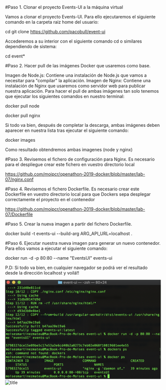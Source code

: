 #Paso 1. Clonar el proyecto Events-UI a la máquina virtual

Vamos a clonar el proyecto Events-UI. Para ello ejecutaremos el siguiente comando en la carpeta raiz home del usuario:

cd
git clone https://github.com/pacobull/event-ui

Accederemos a su interior con el siguiente comando cd o similares dependiendo de sistema:

cd event*

#Paso 2. Hacer pull de las imágenes Docker que usaremos como base.

Imagen de Node.js: Contiene una instalación de Node.js que vamos a necesitar para "compilar" la aplicación.
Imagen de Nginx: Contiene una instalación de Nginx que usaremos como servidor web para publicar nuestra aplicación.
Para hacer el pull de ambas imágenes tan solo tenemos que ejecutar los siguientes comandos en nuestro terminal:

docker pull node

docker pull nginx

Si todo va bien, después de completar la descarga, ambas imágenes deben aparecer en nuestra lista tras ejecutar el siguiente comando:

docker images

Como resultado obtendremos ambas imagenes (node y nginx)


#Paso 3. Revisemos el fichero de configuración para Nginx.
Es necesario para el despliegue crear este fichero en vuestro directorio local

https://github.com/moipcr/openathon-2019-docker/blob/master/lab-07/nginx.conf

#Paso 4. Revisemos el fichero Dockerfile.
Es necesario crear este Dockerfile en vuestro directorio local para que Dockers sepa desplegar correctamente el proyecto en el contenedor

https://github.com/moipcr/openathon-2019-docker/blob/master/lab-07/Dockerfile

#Paso 5. Crear la nueva imagen a partir del fichero Dockerfile.

docker build -t events-ui --build-arg ARG_API_URL=localhost .

#Paso 6. Ejecutar nuestra nueva imagen para generar un nuevo contenedor.
Para ellos vamos a ejecutar el siguiente comando:

docker run -d -p 80:80 --name "EventsUI" events-ui

P.D: Si todo va bien, en cualquier navegador se podrá ver el resultado desde la dirección localhost 
y voilá!!

![title](https://github.com/moipcr/openathon-2019-docker/blob/master/lab-07/Captura0.png)
![title](https://github.com/moipcr/openathon-2019-docker/blob/master/lab-07/Captura1.png)
